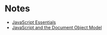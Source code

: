 # Notes
- [JavaScript Essentials](https://ruszkipista.github.io/ci-notes/avaScript-essentials.html)
- [JavaScript and the Document Object Model](https://ruszkipista.github.io/ci-notes/JavaScript-and-the-DOM.html)